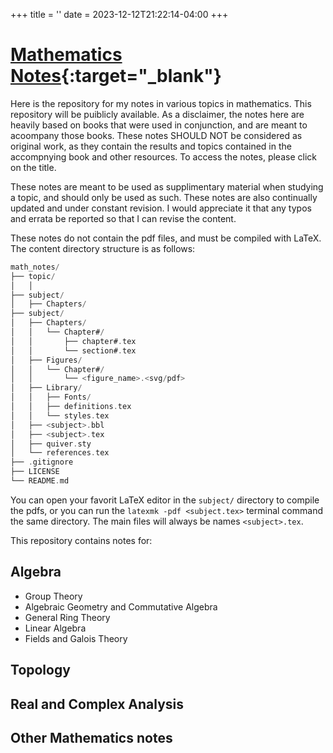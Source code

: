 +++
title = ''
date = 2023-12-12T21:22:14-04:00
+++

# [Mathematics Notes](https://github.com/azabelmena/math_notes){:target="_blank"}

Here is the repository for my notes in various topics in mathematics. This
repository will be puiblicly available. As a disclaimer, the notes here are
heavily based on books that were used in conjunction, and are meant to acoompany
those books. These notes SHOULD NOT be considered as original work, as they
contain the results and topics contained in the accompnying book and other
resources. To access the notes, please click on the title.

These notes are meant to be used as supplimentary material when studying a topic,
and should only be used as such. These notes are also continually updated and
under constant revision. I would appreciate it that any typos and errata be
reported so that I can revise the content.

These notes do not contain the pdf files, and must be compiled with LaTeX.  The
content directory structure is as follows:

```c
math_notes/
├── topic/
│   │
├── subject/
│   ├── Chapters/
├── subject/
│   ├── Chapters/
│   │   └── Chapter#/
│   │       ├── chapter#.tex
│   │       └── section#.tex
│   ├── Figures/
│   │   └── Chapter#/
│   │       └── <figure_name>.<svg/pdf>
│   ├── Library/
│   │   ├── Fonts/
│   │   ├── definitions.tex
│   │   └── styles.tex
│   ├── <subject>.bbl
│   ├── <subject>.tex
│   ├── quiver.sty
│   └── references.tex
├── .gitignore
├── LICENSE
└── README.md
```

You can open your favorit LaTeX editor in the `subject/` directory to compile
the pdfs, or you can run the `latexmk -pdf <subject.tex>` terminal command the
same directory. The main files will always be names `<subject>.tex`.


This repository contains notes for:

## Algebra
- Group Theory
- Algebraic Geometry and Commutative Algebra
- General Ring Theory
- Linear Algebra
- Fields and Galois Theory

## Topology

## Real and Complex Analysis

## Other Mathematics notes
